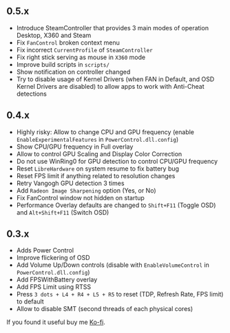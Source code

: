 ## 0.5.x

- Introduce SteamController that provides 3 main modes of operation Desktop, X360 and Steam
- Fix `FanControl` broken context menu
- Fix incorrect `CurrentProfile` of `SteamController`
- Fix right stick serving as mouse in `X360` mode
- Improve build scripts in `scripts/`
- Show notification on controller changed
- Try to disable usage of Kernel Drivers (when FAN in Default, and OSD Kernel Drivers are disabled)
  to allow apps to work with Anti-Cheat detections

## 0.4.x

- Highly risky: Allow to change CPU and GPU frequency (enable `EnableExperimentalFeatures` in `PowerControl.dll.config`)
- Show CPU/GPU frequency in Full overlay
- Allow to control GPU Scaling and Display Color Correction
- Do not use WinRing0 for GPU detection to control CPU/GPU frequency
- Reset `LibreHardware` on system resume to fix battery bug
- Reset FPS limit if anything related to resolution changes
- Retry Vangogh GPU detection 3 times
- Add `Radeon Image Sharpening` option (Yes, or No)
- Fix FanControl window not hidden on startup
- Performance Overlay defaults are changed to `Shift+F11` (Toggle OSD) and `Alt+Shift+F11` (Switch OSD)

## 0.3.x

- Adds Power Control
- Improve flickering of OSD
- Add Volume Up/Down controls (disable with `EnableVolumeControl` in `PowerControl.dll.config`)
- Add FPSWithBattery overlay
- Add FPS Limit using RTSS
- Press `3 dots + L4 + R4 + L5 + R5` to reset (TDP, Refresh Rate, FPS limit) to default
- Allow to disable SMT (second threads of each physical cores)

If you found it useful buy me [Ko-fi](https://ko-fi.com/ayufan).
